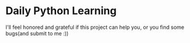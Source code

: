 # Daily Python Learning

 I'll feel honored and grateful if this project can help you, or you find some bugs(and submit to me :))
